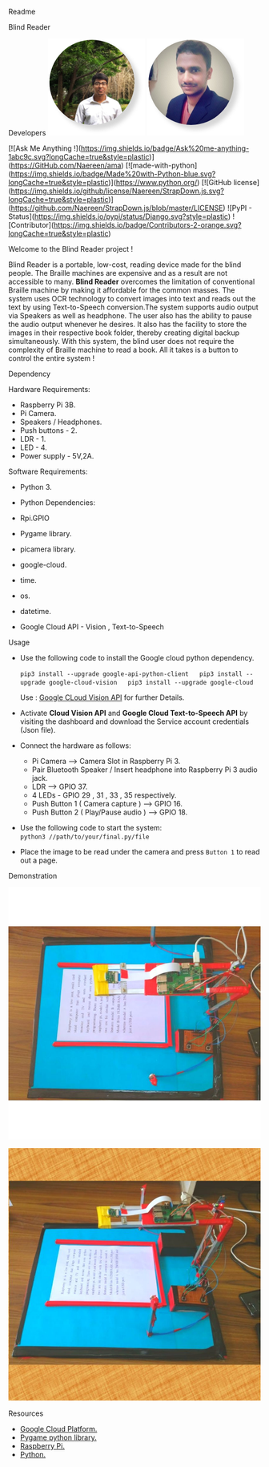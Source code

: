 Readme

Blind Reader

Developers [![](images/dev1.png)](https://github.com/boudhayan-dev) [![](images/dev2.png)](https://github.com/chinmay4382)

\[!\[Ask Me Anything !\](https://img.shields.io/badge/Ask%20me-anything-1abc9c.svg?longCache=true&style=plastic)\](https://GitHub.com/Naereen/ama) \[!\[made-with-python\](https://img.shields.io/badge/Made%20with-Python-blue.svg?longCache=true&style=plastic)\](https://www.python.org/) \[!\[GitHub license\](https://img.shields.io/github/license/Naereen/StrapDown.js.svg?longCache=true&style=plastic)\](https://github.com/Naereen/StrapDown.js/blob/master/LICENSE) !\[PyPI - Status\](https://img.shields.io/pypi/status/Django.svg?style=plastic) !\[Contributor\](https://img.shields.io/badge/Contributors-2-orange.svg?longCache=true&style=plastic)

Welcome to the Blind Reader project !  
  

Blind Reader is a portable, low-cost, reading device made for the blind people. The Braille machines are expensive and as a result are not accessible to many. **Blind Reader** overcomes the limitation of conventional Braille machine by making it affordable for the common masses. The system uses OCR technology to convert images into text and reads out the text by using Text-to-Speech conversion.The system supports audio output via Speakers as well as headphone. The user also has the ability to pause the audio output whenever he desires. It also has the facility to store the images in their respective book folder, thereby creating digital backup simultaneously. With this system, the blind user does not require the complexity of Braille machine to read a book. All it takes is a button to control the entire system !

Dependency

  
Hardware Requirements:  

*   Raspberry Pi 3B.
*   Pi Camera.
*   Speakers / Headphones.
*   Push buttons - 2.
*   LDR - 1.
*   LED - 4.
*   Power supply - 5V,2A.

Software Requirements:  

*   Python 3.
*   Python Dependencies:

*   Rpi.GPIO
*   Pygame library.
*   picamera library.
*   google-cloud.
*   time.
*   os.
*   datetime.

*   Google Cloud API - Vision , Text-to-Speech

Usage

  

*   Use the following code to install the Google cloud python dependency.  
      
    `pip3 install --upgrade google-api-python-client  
    pip3 install --upgrade google-cloud-vision  
    pip3 install --upgrade google-cloud`  
      
    Use : [Google CLoud Vision API](https://developers.google.com/api-client-library/python/apis/vision/v1) for further Details.  
      
    
*   Activate **Cloud Vision API** and **Google Cloud Text-to-Speech API** by visiting the dashboard and download the Service account credentials (Json file).
  
*   Connect the hardware as follows:
    
    *   Pi Camera --> Camera Slot in Raspberry Pi 3.
    *   Pair Bluetooth Speaker / Insert headphone into Raspberry Pi 3 audio jack.
    *   LDR --> GPIO 37.
    *   4 LEDs - GPIO 29 , 31 , 33 , 35 respectively.
    *   Push Button 1 ( Camera capture ) --> GPIO 16.
    *   Push Button 2 ( Play/Pause audio ) --> GPIO 18.
    
      
    
*   Use the following code to start the system:  
    `python3 //path/to/your/final.py/file`
  
*   Place the image to be read under the camera and press `Button 1` to read out a page.

Demonstration

![](images/system1.jpg)

![](images/system2.jpg)

Resources

  
*   [Google Cloud Platform.](https://cloud.google.com/python/docs/reference/)
*   [Pygame python library.](https://www.pygame.org/news)
*   [Raspberry Pi.](https://www.raspberrypi.org/)
*   [Python.](https://www.python.org/)
